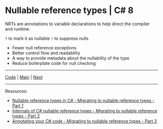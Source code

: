 # Nullable reference types | C# 8

NRTs are annotations to variable declarations to help direct the compiler and runtime.

`?` to mark it as nullable
`!` to suppress nulls

* Fewer null reference exceptions
* Better control flow and readability
* A way to provide metadata about the nullability of the type
* Reduce boilerplate code for null checking

***
[Code](../Services/OrderService.cs) | [Main](main.md) | [Next](raw-strings.md)
***
Resources:

* [Nullable reference types in C# - Migrating to nullable reference types - Part 1](https://blog.maartenballiauw.be/post/2022/04/11/nullable-reference-types-in-csharp-migrating-to-nullable-reference-types-part-1.html)
* [Internals of C# nullable reference types - Migrating to nullable reference types - Part 2](https://blog.maartenballiauw.be/post/2022/04/19/internals-of-csharp-nullable-reference-types-migrating-to-nullable-reference-types-part-2.html)
* [Annotating your C# code - Migrating to nullable reference types - Part 3](https://blog.maartenballiauw.be/post/2022/04/25/annotating-your-csharp-code-migrating-to-nullable-reference-types-part-3.html)
